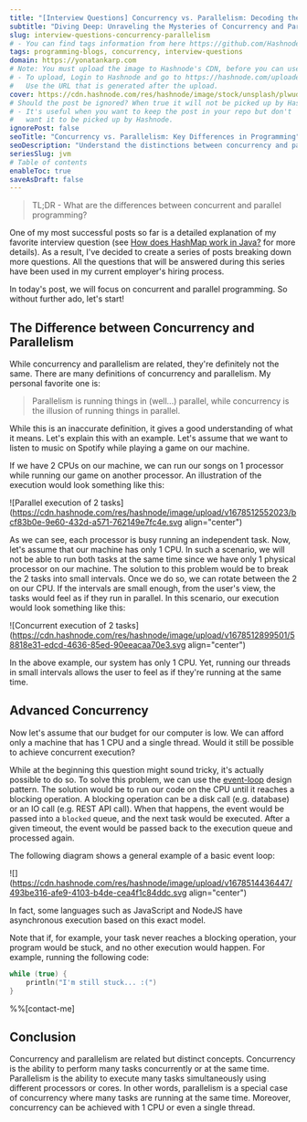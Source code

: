 ```yaml
---
title: "[Interview Questions] Concurrency vs. Parallelism: Decoding the Simultaneous Illusion"
subtitle: "Diving Deep: Unraveling the Mysteries of Concurrency and Parallelism"
slug: interview-questions-concurrency-parallelism
# - You can find tags information from here https://github.com/Hashnode/support/blob/main/misc/tags.json
tags: programming-blogs, concurrency, interview-questions
domain: https://yonatankarp.com
# Note: You must upload the image to Hashnode's CDN, before you can use it here.
# - To upload, Login to Hashnode and go to https://hashnode.com/uploader
#   Use the URL that is generated after the upload.
cover: https://cdn.hashnode.com/res/hashnode/image/stock/unsplash/plwud_FPvwU/upload/2df40269d7d8c739c429926c49301241.jpeg
# Should the post be ignored? When true it will not be picked up by Hashnode.
# - It's useful when you want to keep the post in your repo but don't
#   want it to be picked up by Hashnode.
ignorePost: false
seoTitle: "Concurrency vs. Parallelism: Key Differences in Programming"
seoDescription: "Understand the distinctions between concurrency and parallelism, their relation, and how they impact programming. Learn more in this informative post."
seriesSlug: jvm
# Table of contents
enableToc: true
saveAsDraft: false
---
```


> TL;DR - What are the differences between concurrent and parallel programming?

One of my most successful posts so far is a detailed explanation of my favorite interview question (see [How does HashMap work in Java?](https://yonatankarp.com/how-does-hashmap-work-in-java) for more details). As a result, I've decided to create a series of posts breaking down more questions. All the questions that will be answered during this series have been used in my current employer's hiring process.

In today's post, we will focus on concurrent and parallel programming. So without further ado, let's start!

## The Difference between Concurrency and Parallelism

While concurrency and parallelism are related, they're definitely not the same. There are many definitions of concurrency and parallelism. My personal favorite one is:

> Parallelism is running things in (well...) parallel, while concurrency is the illusion of running things in parallel.

While this is an inaccurate definition, it gives a good understanding of what it means. Let's explain this with an example. Let's assume that we want to listen to music on Spotify while playing a game on our machine.

If we have 2 CPUs on our machine, we can run our songs on 1 processor while running our game on another processor. An illustration of the execution would look something like this:

![Parallel execution of 2 tasks](https://cdn.hashnode.com/res/hashnode/image/upload/v1678512552023/bcf83b0e-9e60-432d-a571-762149e7fc4e.svg align="center")

As we can see, each processor is busy running an independent task. Now, let's assume that our machine has only 1 CPU. In such a scenario, we will not be able to run both tasks at the same time since we have only 1 physical processor on our machine. The solution to this problem would be to break the 2 tasks into small intervals. Once we do so, we can rotate between the 2 on our CPU. If the intervals are small enough, from the user's view, the tasks would feel as if they run in parallel. In this scenario, our execution would look something like this:

![Concurrent execution of 2 tasks](https://cdn.hashnode.com/res/hashnode/image/upload/v1678512899501/58818e31-edcd-4636-85ed-90eeacaa70e3.svg align="center")

In the above example, our system has only 1 CPU. Yet, running our threads in small intervals allows the user to feel as if they're running at the same time.

## Advanced Concurrency

Now let's assume that our budget for our computer is low. We can afford only a machine that has 1 CPU and a single thread. Would it still be possible to achieve concurrent execution?

While at the beginning this question might sound tricky, it's actually possible to do so. To solve this problem, we can use the [event-loop](https://en.wikipedia.org/wiki/Event_loop) design pattern. The solution would be to run our code on the CPU until it reaches a blocking operation. A blocking operation can be a disk call (e.g. database) or an IO call (e.g. REST API call). When that happens, the event would be passed into a `blocked` queue, and the next task would be executed. After a given timeout, the event would be passed back to the execution queue and processed again.

The following diagram shows a general example of a basic event loop:

![](https://cdn.hashnode.com/res/hashnode/image/upload/v1678514436447/493be316-afe9-4103-b4de-cea4f1c84ddc.svg align="center")

In fact, some languages such as JavaScript and NodeJS have asynchronous execution based on this exact model.

Note that if, for example, your task never reaches a blocking operation, your program would be stuck, and no other execution would happen. For example, running the following code:

```kotlin
while (true) {
    println("I'm still stuck... :(")
}
```

%%[contact-me]

## Conclusion

Concurrency and parallelism are related but distinct concepts. Concurrency is the ability to perform many tasks concurrently or at the same time. Parallelism is the ability to execute many tasks simultaneously using different processors or cores. In other words, parallelism is a special case of concurrency where many tasks are running at the same time. Moreover, concurrency can be achieved with 1 CPU or even a single thread.
